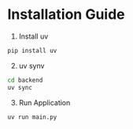 # Installation Guide

1. Install uv

```bash
pip install uv
```

2. uv synv
```bash
cd backend
uv sync
```


3. Run Application
```bash
uv run main.py
```